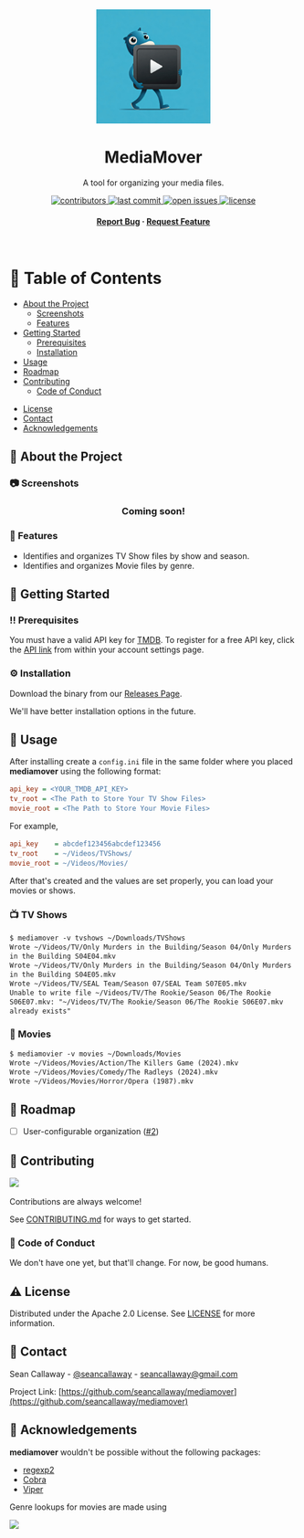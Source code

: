 <div align="center">

  <img src="docs/mediamover_logo.jpeg" alt="logo" width="200" height="auto" />
  <h1>MediaMover</h1>

  <p>A tool for organizing your media files.</p>

  <!-- Badges -->
  <p>
    <a href="https://github.com/seancallaway/mediamover/graphs/contributors">
      <img src="https://img.shields.io/github/contributors/seancallaway/mediamover" alt="contributors" />
    </a>
    <a href="#">
      <img src="https://img.shields.io/github/last-commit/seancallaway/mediamover" alt="last commit" />
    </a>
    <a href="https://github.com/seancallaway/mediamover/issues/">
      <img src="https://img.shields.io/github/issues/seancallaway/mediamover" alt="open issues" />
    </a>
    <a href="https://github.com/seancallaway/mediamover/blob/master/LICENSE">
      <img src="https://img.shields.io/github/license/seancallaway/mediamover.svg" alt="license" />
    </a>
  </p>

  <!-- Main Links -->
  <h4>
    <a href="https://github.com/seancallaway/mediamover/issues/">Report Bug</a>
    <span> · </span>
    <a href="https://github.com/seancallaway/mediamover/issues/">Request Feature</a>
  </h4>
</div>

<br />

<!-- Table of Contents -->
# :notebook_with_decorative_cover: Table of Contents

- [About the Project](#star2-about-the-project)
  * [Screenshots](#camera-screenshots)
  * [Features](#dart-features)
- [Getting Started](#toolbox-getting-started)
  * [Prerequisites](#bangbang-prerequisites)
  * [Installation](#gear-installation)
- [Usage](#eyes-usage)
- [Roadmap](#compass-roadmap)
- [Contributing](#wave-contributing)
  * [Code of Conduct](#scroll-code-of-conduct)
<!-- - [FAQ](#grey_question-faq) -->
- [License](#warning-license)
- [Contact](#handshake-contact)
- [Acknowledgements](#gem-acknowledgements)

<!-- About the Project -->
## :star2: About the Project

<!-- Screenshots -->
### :camera: Screenshots

<div align="center"> 
  <h3>Coming soon!</h3>
</div>

<!-- Features -->
### :dart: Features

- Identifies and organizes TV Show files by show and season.
- Identifies and organizes Movie files by genre.

<!-- Getting Started -->
## 	:toolbox: Getting Started

<!-- Prerequisites -->
### :bangbang: Prerequisites

You must have a valid API key for [TMDB](https://www.themoviedb.org/). To register for a free API key, click the
[API link](https://www.themoviedb.org/settings/api) from within your account settings page.

<!-- Installation -->
### :gear: Installation

Download the binary from our [Releases Page](https://github.com/seancallaway/mediamover/releases).

We'll have better installation options in the future.

<!-- Usage -->
## :eyes: Usage

After installing create a `config.ini` file in the same folder where you placed **mediamover** using the following
format:

```ini
api_key = <YOUR_TMDB_API_KEY>
tv_root = <The Path to Store Your TV Show Files>
movie_root = <The Path to Store Your Movie Files>
```

For example,

```ini
api_key    = abcdef123456abcdef123456
tv_root    = ~/Videos/TVShows/
movie_root = ~/Videos/Movies/ 
```

After that's created and the values are set properly, you can load your movies or shows.

### :tv: TV Shows

```
$ mediamover -v tvshows ~/Downloads/TVShows
Wrote ~/Videos/TV/Only Murders in the Building/Season 04/Only Murders in the Building S04E04.mkv
Wrote ~/Videos/TV/Only Murders in the Building/Season 04/Only Murders in the Building S04E05.mkv
Wrote ~/Videos/TV/SEAL Team/Season 07/SEAL Team S07E05.mkv
Unable to write file ~/Videos/TV/The Rookie/Season 06/The Rookie S06E07.mkv: "~/Videos/TV/The Rookie/Season 06/The Rookie S06E07.mkv already exists"
```

### :movie_camera: Movies

```
$ mediamovier -v movies ~/Downloads/Movies
Wrote ~/Videos/Movies/Action/The Killers Game (2024).mkv
Wrote ~/Videos/Movies/Comedy/The Radleys (2024).mkv
Wrote ~/Videos/Movies/Horror/Opera (1987).mkv
```

<!-- Roadmap -->
## :compass: Roadmap

* [ ] User-configurable organization ([#2](https://github.com/seancallaway/mediamover/issues/2))

<!-- Contributing -->
## :wave: Contributing

<a href="https://github.com/seancallaway/mediamover/graphs/contributors">
  <img src="https://contrib.rocks/image?repo=seancallaway/mediamover" />
</a>

Contributions are always welcome!

See [CONTRIBUTING.md](CONTRIBUTING.md) for ways to get started.

<!-- Code of Conduct -->
### :scroll: Code of Conduct

We don't have one yet, but that'll change. For now, be good humans.

<!-- License -->
## :warning: License

Distributed under the Apache 2.0 License. See [LICENSE](LICENSE) for more information.

<!-- Contact -->
## :handshake: Contact

Sean Callaway - [@seancallaway](https://mastodon.social/@seancallaway) - seancallaway@gmail.com

Project Link: [https://github.com/seancallaway/mediamover](https://github.com/seancallaway/mediamover)

<!-- Acknowledgments -->
## :gem: Acknowledgements

**mediamover** wouldn't be possible without the following packages:

 - [regexp2](https://github.com/dlclark/regexp2)
 - [Cobra](https://cobra.dev/)
 - [Viper](https://github.com/spf13/viper)

Genre lookups for movies are made using

<a href="https://www.themoviedb.org/">
  <img src="https://www.themoviedb.org/assets/2/v4/logos/v2/blue_square_1-5bdc75aaebeb75dc7ae79426ddd9be3b2be1e342510f8202baf6bffa71d7f5c4.svg"
       width="200" />
</a>
